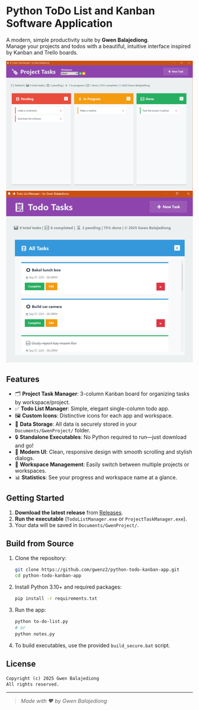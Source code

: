 # Python ToDo List and Kanban Software Application

A modern, simple productivity suite by **Gwen Balajediong**.  
Manage your projects and todos with a beautiful, intuitive interface inspired by Kanban and Trello boards.

![Screenshot](screenshot.png)
![Screenshot](screenshot1.png)

## Features

- 🗂️ **Project Task Manager**: 3-column Kanban board for organizing tasks by workspace/project.
- ✅ **Todo List Manager**: Simple, elegant single-column todo app.
- 🖼️ **Custom Icons**: Distinctive icons for each app and workspace.
- 💾 **Data Storage**: All data is securely stored in your `Documents/GwenProject/` folder.
- 🔒 **Standalone Executables**: No Python required to run—just download and go!
- 🎨 **Modern UI**: Clean, responsive design with smooth scrolling and stylish dialogs.
- 📝 **Workspace Management**: Easily switch between multiple projects or workspaces.
- 📊 **Statistics**: See your progress and workspace name at a glance.

## Getting Started

1. **Download the latest release** from [Releases](https://github.com/gwenz2/python-todo-kanban-app/releases).
2. **Run the executable** (`TodoListManager.exe` or `ProjectTaskManager.exe`).
3. Your data will be saved in `Documents/GwenProject/`.


## Build from Source

1. Clone the repository:
   ```sh
   git clone https://github.com/gwenz2/python-todo-kanban-app.git
   cd python-todo-kanban-app
   ```
2. Install Python 3.10+ and required packages:
   ```sh
   pip install -r requirements.txt
   ```
3. Run the app:
   ```sh
   python to-do-list.py
   # or
   python notes.py
   ```
4. To build executables, use the provided `build_secure.bat` script.


## License

```
Copyright (c) 2025 Gwen Balajediong
All rights reserved.
```

---

> _Made with ❤️ by Gwen Balajediong_
